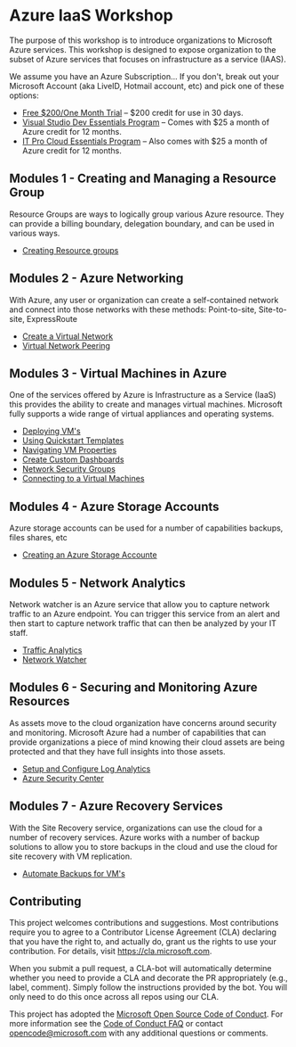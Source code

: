 # Azure IaaS Workshop #

The purpose of this workshop is to introduce organizations to Microsoft Azure services. This workshop is designed to expose organization to the subset of Azure services that focuses on infrastructure as a service (IAAS).

We assume you have an Azure Subscription... If you don't, break out your Microsoft Account (aka LiveID, Hotmail account, etc) and pick one of these options:

* [Free $200/One Month Trial](https://azure.microsoft.com/en-us/free/) – $200 credit for use in 30 days.
* [Visual Studio Dev Essentials Program](https://www.visualstudio.com/dev-essentials/?campaign=VSBlog_AzureXamAnnoucement_VSDE) – Comes with $25 a month of Azure credit for 12 months.
* [IT Pro Cloud Essentials Program](https://www.microsoft.com/itprocloudessentials/en-US) – Also comes with $25 a month of Azure credit for 12 months.

## Modules 1 - Creating and Managing a Resource Group ##

Resource Groups are ways to logically group various Azure resource.  They can provide a billing boundary, delegation boundary, and can be used in various ways.

* [Creating Resource groups](Modules/resourcegroups.md)

## Modules 2 - Azure Networking ##

With Azure, any user or organization can create a self-contained network and connect into those networks with these methods:
Point-to-site,
Site-to-site,
ExpressRoute

* [Create a Virtual Network](Modules/virtualnetwork.md)
* [Virtual Network Peering](Modules/networkpeering.md)

## Modules 3 - Virtual Machines in Azure ##

One of the services offered by Azure is Infrastructure as a Service (IaaS) this provides the ability to create and manages virtual machines. Microsoft fully supports a wide range of virtual appliances and operating systems.

* [Deploying VM's](Modules/deployvm.md)
* [Using Quickstart Templates](Modules/quickstarttemplate.md)
* [Navigating VM Properties](Modules/vmproperties.md)
* [Create Custom Dashboards](Modules/dashboards.md)
* [Network Security Groups](Modules/netwroksecuritygroups.md)
* [Connecting to a Virtual Machines](Modulesconnectingtovm.md)

## Modules 4 - Azure Storage Accounts ##

Azure storage accounts can be used for a number of capabilities backups, files shares, etc

* [Creating an Azure Storage Accounte](Modules/storageaccount.md)

## Modules 5 - Network Analytics ##

Network watcher is an Azure service that allow you to capture network traffic to an Azure endpoint.  You can trigger this service from an alert and then start to capture network traffic that can then be analyzed by your IT staff.

* [Traffic Analytics](Modules/trafficanalytics.md)
* [Network Watcher](Modules/networkwatcher.md)

## Modules 6 - Securing and Monitoring Azure Resources ##

As assets move to the cloud organization have concerns around security and monitoring. Microsoft Azure had a number of capabilities that can provide organizations a piece of mind knowing their cloud assets are being protected and that they have full insights into those assets.

* [Setup and Configure Log Analytics](Modules/loganaltyics.md)
* [Azure Security Center](Modules/azuresecuritycenter.md)

## Modules 7 - Azure Recovery Services ##

With the Site Recovery service, organizations can use the cloud for a number of recovery services. Azure works with a number of backup solutions to allow you to store backups in the cloud and use the cloud for site recovery with VM replication.

* [Automate Backups for VM's](Modules/backupvmmd.md)

## Contributing ##

This project welcomes contributions and suggestions.  Most contributions require you to agree to a
Contributor License Agreement (CLA) declaring that you have the right to, and actually do, grant us
the rights to use your contribution. For details, visit https://cla.microsoft.com.

When you submit a pull request, a CLA-bot will automatically determine whether you need to provide
a CLA and decorate the PR appropriately (e.g., label, comment). Simply follow the instructions
provided by the bot. You will only need to do this once across all repos using our CLA.

This project has adopted the [Microsoft Open Source Code of Conduct](https://opensource.microsoft.com/codeofconduct/).
For more information see the [Code of Conduct FAQ](https://opensource.microsoft.com/codeofconduct/faq/) or
contact [opencode@microsoft.com](mailto:opencode@microsoft.com) with any additional questions or comments.